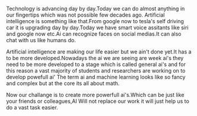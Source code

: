 
Technology is advancing day by day.Today we can do almost anything in our fingertips which was not possible few decades ago.
Artificial intelligence is something like that.From google now to tesla's self driving car it is upgrading day by day.Today we have 
smart voice assitants like siri and  google now etc.Ai can recognize faces on social medias.It can also chat with us like humans do.

Artificial intelligence are making our life easier but we ain't done yet.It has a to be more developed.Nowadays the ai we are seeing are week ai's
they need to be more developed to a stage which is called general ai's and for this reason a vast majority of students and researchers are working on
to develop powefull ai'
The term ai and machine learning looks like so fancy and complex but at the core its all about math.

Now our challange is to create more powerfull ai's.Which can be just like your friends or colleagues,AI Will not replace our work it will just help us to do a
vast task easier.
